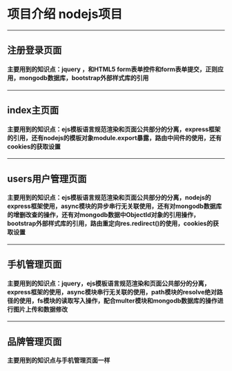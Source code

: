 # 项目介绍 nodejs项目
----
## 注册登录页面
#### 主要用到的知识点：jquery ，和HTML5 form表单控件和form表单提交，正则应用，mongodb数据库，bootstrap外部样式库的引用
----
## index主页面
#### 主要用到的知识点：ejs模板语言规范渲染和页面公共部分的分离，express框架的引用，还有nodejs的模板对象module.export暴露，路由中间件的使用，还有cookies的获取设置
----
## users用户管理页面
#### 主要用到的知识点：ejs模板语言规范渲染和页面公共部分的分离，nodejs的express框架使用，async模块的异步串行无关联使用，还有对mongodb数据库的增删改查的操作，还有对mongodb数据中ObjectId对象的引用操作，bootstrap外部样式库的引用，路由重定向res.redirect()的使用，cookies的获取设置
----
## 手机管理页面
#### 主要用到的知识点：jquery，ejs模板语言规范渲染和页面公共部分的分离，express框架的使用，async模块串行无关联的使用，path模块的resolve绝对路径的使用，fs模块的读取写入操作，配合multer模块和mongodb数据库的操作进行图片上传和数据修改
----
## 品牌管理页面
#### 主要用到的知识点与手机管理页面一样